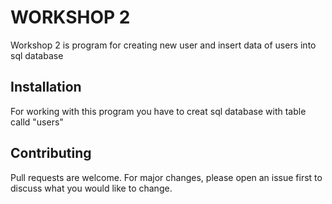 # WORKSHOP 2

Workshop 2 is program for creating new user and insert data of users into sql database

## Installation

For working with this program you have to creat sql database with table calld "users"

## Contributing

Pull requests are welcome. For major changes, please open an issue first
to discuss what you would like to change.
